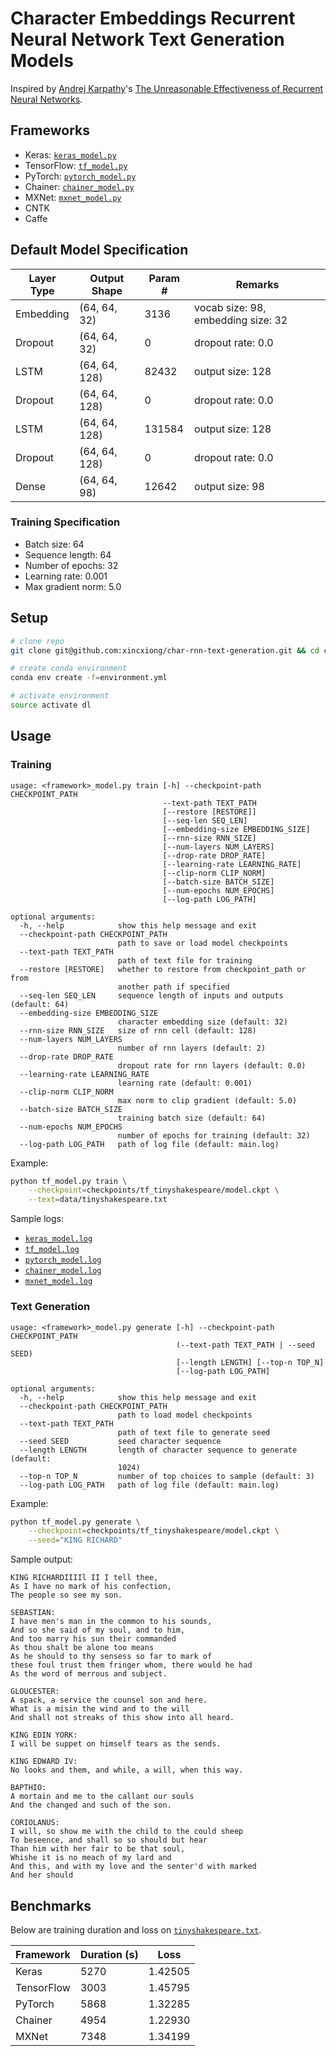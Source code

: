 # Character Embeddings Recurrent Neural Network Text Generation Models

Inspired by [Andrej Karpathy](https://github.com/karpathy/)'s 
[The Unreasonable Effectiveness of Recurrent Neural Networks](https://karpathy.github.io/2015/05/21/rnn-effectiveness/).



## Frameworks

- Keras: [`keras_model.py`](keras_model.py)
- TensorFlow: [`tf_model.py`](tf_model.py)
- PyTorch: [`pytorch_model.py`](pytorch_model.py)
- Chainer: [`chainer_model.py`](chainer_model.py)
- MXNet: [`mxnet_model.py`](mxnet_model.py)
- CNTK
- Caffe

## Default Model Specification

| Layer Type | Output Shape  | Param # | Remarks                            |
|------------|---------------|---------|------------------------------------|
| Embedding  | (64, 64, 32)  | 3136    | vocab size: 98, embedding size: 32 |
| Dropout    | (64, 64, 32)  | 0       | dropout rate: 0.0                  |
| LSTM       | (64, 64, 128) | 82432   | output size: 128                   |
| Dropout    | (64, 64, 128) | 0       | dropout rate: 0.0                  |
| LSTM       | (64, 64, 128) | 131584  | output size: 128                   |
| Dropout    | (64, 64, 128) | 0       | dropout rate: 0.0                  |
| Dense      | (64, 64, 98)  | 12642   | output size: 98                    |

### Training Specification

- Batch size: 64
- Sequence length: 64
- Number of epochs: 32
- Learning rate: 0.001
- Max gradient norm: 5.0

## Setup

```bash
# clone repo
git clone git@github.com:xincxiong/char-rnn-text-generation.git && cd char-rnn-text-generation

# create conda environment
conda env create -f=environment.yml

# activate environment
source activate dl
```

## Usage

### Training

```
usage: <framework>_model.py train [-h] --checkpoint-path CHECKPOINT_PATH 
                                  --text-path TEXT_PATH
                                  [--restore [RESTORE]]
                                  [--seq-len SEQ_LEN]
                                  [--embedding-size EMBEDDING_SIZE]
                                  [--rnn-size RNN_SIZE] 
                                  [--num-layers NUM_LAYERS]
                                  [--drop-rate DROP_RATE]
                                  [--learning-rate LEARNING_RATE]
                                  [--clip-norm CLIP_NORM] 
                                  [--batch-size BATCH_SIZE]
                                  [--num-epochs NUM_EPOCHS]
                                  [--log-path LOG_PATH]

optional arguments:
  -h, --help            show this help message and exit
  --checkpoint-path CHECKPOINT_PATH
                        path to save or load model checkpoints
  --text-path TEXT_PATH
                        path of text file for training
  --restore [RESTORE]   whether to restore from checkpoint_path or from
                        another path if specified
  --seq-len SEQ_LEN     sequence length of inputs and outputs (default: 64)
  --embedding-size EMBEDDING_SIZE
                        character embedding size (default: 32)
  --rnn-size RNN_SIZE   size of rnn cell (default: 128)
  --num-layers NUM_LAYERS
                        number of rnn layers (default: 2)
  --drop-rate DROP_RATE
                        dropout rate for rnn layers (default: 0.0)
  --learning-rate LEARNING_RATE
                        learning rate (default: 0.001)
  --clip-norm CLIP_NORM
                        max norm to clip gradient (default: 5.0)
  --batch-size BATCH_SIZE
                        training batch size (default: 64)
  --num-epochs NUM_EPOCHS
                        number of epochs for training (default: 32)
  --log-path LOG_PATH   path of log file (default: main.log)
```

Example:

```bash
python tf_model.py train \
    --checkpoint=checkpoints/tf_tinyshakespeare/model.ckpt \
    --text=data/tinyshakespeare.txt
```

Sample logs:

- [`keras_model.log`](logs/keras_model.log)
- [`tf_model.log`](logs/tf_model.log)
- [`pytorch_model.log`](logs/pytorch_model.log)
- [`chainer_model.log`](logs/chainer_model.log)
- [`mxnet_model.log`](logs/mxnet_model.log)

### Text Generation

```
usage: <framework>_model.py generate [-h] --checkpoint-path CHECKPOINT_PATH
                                     (--text-path TEXT_PATH | --seed SEED)
                                     [--length LENGTH] [--top-n TOP_N]
                                     [--log-path LOG_PATH]

optional arguments:
  -h, --help            show this help message and exit
  --checkpoint-path CHECKPOINT_PATH
                        path to load model checkpoints
  --text-path TEXT_PATH
                        path of text file to generate seed
  --seed SEED           seed character sequence
  --length LENGTH       length of character sequence to generate (default:
                        1024)
  --top-n TOP_N         number of top choices to sample (default: 3)
  --log-path LOG_PATH   path of log file (default: main.log)
```

Example:

```bash
python tf_model.py generate \
    --checkpoint=checkpoints/tf_tinyshakespeare/model.ckpt \
    --seed="KING RICHARD"
```

Sample output:

```
KING RICHARDIIIIl II I tell thee,
As I have no mark of his confection,
The people so see my son.

SEBASTIAN:
I have men's man in the common to his sounds,
And so she said of my soul, and to him,
And too marry his sun their commanded
As thou shalt be alone too means
As he should to thy sensess so far to mark of
these foul trust them fringer whom, there would he had
As the word of merrous and subject.

GLOUCESTER:
A spack, a service the counsel son and here.
What is a misin the wind and to the will
And shall not streaks of this show into all heard.

KING EDIN YORK:
I will be suppet on himself tears as the sends.

KING EDWARD IV:
No looks and them, and while, a will, when this way.

BAPTHIO:
A mortain and me to the callant our souls
And the changed and such of the son.

CORIOLANUS:
I will, so show me with the child to the could sheep
To beseence, and shall so so should but hear
Than him with her fair to be that soul,
Whishe it is no meach of my lard and
And this, and with my love and the senter'd with marked
And her should
```

## Benchmarks

Below are training duration and loss on [`tinyshakespeare.txt`](data/tinyshakespeare.txt).

| Framework  | Duration (s) | Loss    |
|------------|--------------|---------|
| Keras      | 5270         | 1.42505 | 
| TensorFlow | 3003         | 1.45795 | 
| PyTorch    | 5868         | 1.32285 | 
| Chainer    | 4954         | 1.22930 | 
| MXNet      | 7348         | 1.34199 | 
